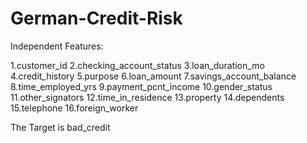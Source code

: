 # German-Credit-Risk
Independent Features:

1.customer_id
2.checking_account_status
3.loan_duration_mo
4.credit_history
5.purpose
6.loan_amount
7.savings_account_balance
8.time_employed_yrs
9.payment_pcnt_income
10.gender_status
11.other_signators
12.time_in_residence
13.property
14.dependents
15.telephone
16.foreign_worker

The Target is bad_credit
